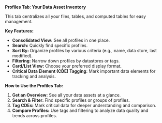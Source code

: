 **Profiles Tab: Your Data Asset Inventory**

This tab centralizes all your files, tables, and computed tables for easy management. 

**Key Features:**

* **Consolidated View:** See all profiles in one place.
* **Search:** Quickly find specific profiles.
* **Sort By:** Organize profiles by various criteria (e.g., name, data store, last modified).
* **Filtering:** Narrow down profiles by datastores or tags.
* **Card/List View:** Choose your preferred display format.
* **Critical Data Element (CDE) Tagging:** Mark important data elements for tracking and analysis.

**How to Use the Profiles Tab:**

1. **Get an Overview:** See all your data assets at a glance.
2. **Search & Filter:** Find specific profiles or groups of profiles.
3. **Tag CDEs:**  Mark critical data for deeper understanding and comparison.  
4. **Compare Profiles:** Use tags and filtering to analyze data quality and trends across profiles.